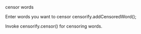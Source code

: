censor words

Enter words you want to censor censorify.addCensoredWord();

Invoke censorify.censor() for censoring words.
